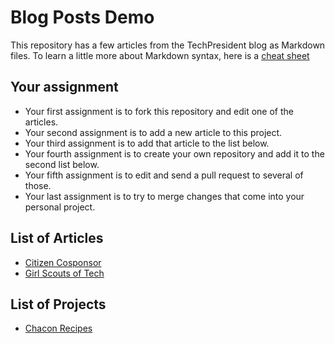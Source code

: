 # Blog Posts Demo

This repository has a few articles from the TechPresident blog as Markdown files.  To learn a little more about Markdown syntax, here is a [cheat sheet](https://github.com/adam-p/markdown-here/wiki/Markdown-Cheatsheet)

## Your assignment

* Your first assignment is to fork this repository and edit one of the articles.
* Your second assignment is to add a new article to this project.
* Your third assignment is to add that article to the list below.
* Your fourth assignment is to create your own repository and add it to the second list below.
* Your fifth assignment is to edit and send a pull request to several of those.
* Your last assignment is to try to merge changes that come into your personal project.

## List of Articles

* [Citizen Cosponsor](citizen-cosponsor.md)
* [Girl Scouts of Tech](girl-scouts-of-tech.md)


## List of Projects

* [Chacon Recipes](https://github.com/schacon/recipes)
